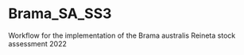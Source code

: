 # Brama_SA_SS3
Workflow for the implementation of the Brama australis Reineta stock assessment 2022
